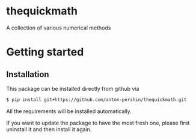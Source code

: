 # thequickmath
A collection of various numerical methods

# Getting started

## Installation

This package can be installed directly from github via

```bash
$ pip install git+https://github.com/anton-pershin/thequickmath.git
```

All the requirements will be installed automatically.

If you want to update the package to have the most fresh one, please first uninstall it and then install it again.
